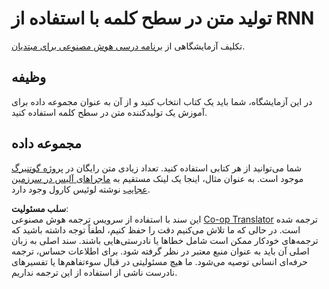 <!--
CO_OP_TRANSLATOR_METADATA:
{
  "original_hash": "439e12796197a90e7623d4c9c057b9c2",
  "translation_date": "2025-08-24T10:15:00+00:00",
  "source_file": "lessons/5-NLP/17-GenerativeNetworks/lab/README.md",
  "language_code": "fa"
}
-->
# تولید متن در سطح کلمه با استفاده از RNN

تکلیف آزمایشگاهی از [برنامه درسی هوش مصنوعی برای مبتدیان](https://github.com/microsoft/ai-for-beginners).

## وظیفه

در این آزمایشگاه، شما باید یک کتاب انتخاب کنید و از آن به عنوان مجموعه داده برای آموزش یک تولیدکننده متن در سطح کلمه استفاده کنید.

## مجموعه داده

شما می‌توانید از هر کتابی استفاده کنید. تعداد زیادی متن رایگان در [پروژه گوتنبرگ](https://www.gutenberg.org/) موجود است. به عنوان مثال، اینجا یک لینک مستقیم به [ماجراهای آلیس در سرزمین عجایب](https://www.gutenberg.org/files/11/11-0.txt) نوشته لوئیس کارول وجود دارد.

**سلب مسئولیت**:  
این سند با استفاده از سرویس ترجمه هوش مصنوعی [Co-op Translator](https://github.com/Azure/co-op-translator) ترجمه شده است. در حالی که ما تلاش می‌کنیم دقت را حفظ کنیم، لطفاً توجه داشته باشید که ترجمه‌های خودکار ممکن است شامل خطاها یا نادرستی‌هایی باشند. سند اصلی به زبان اصلی آن باید به عنوان منبع معتبر در نظر گرفته شود. برای اطلاعات حساس، ترجمه حرفه‌ای انسانی توصیه می‌شود. ما هیچ مسئولیتی در قبال سوءتفاهم‌ها یا تفسیرهای نادرست ناشی از استفاده از این ترجمه نداریم.
